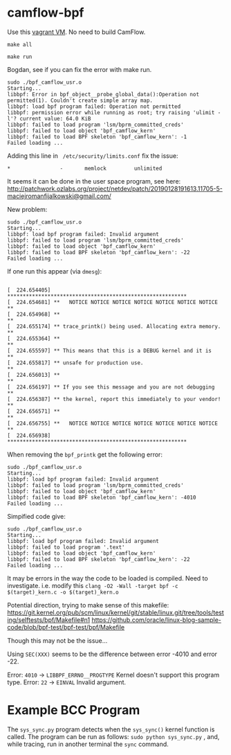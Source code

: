# camflow-bpf

Use this [vagrant VM](https://github.com/CamFlow/vagrant/tree/master/dev-fedora).
No need to build CamFlow.

`make all`

`make run`

Bogdan, see if you can fix the error with make run.

```
sudo ./bpf_camflow_usr.o
Starting...
libbpf: Error in bpf_object__probe_global_data():Operation not permitted(1). Couldn't create simple array map.
libbpf: load bpf program failed: Operation not permitted
libbpf: permission error while running as root; try raising 'ulimit -l'? current value: 64.0 KiB
libbpf: failed to load program 'lsm/bprm_committed_creds'
libbpf: failed to load object 'bpf_camflow_kern'
libbpf: failed to load BPF skeleton 'bpf_camflow_kern': -1
Failed loading ...
```

Adding this line in ` /etc/security/limits.conf` fix the issue:
```
*                -       memlock         unlimited
```

It seems it can be done in the user space program, see here: http://patchwork.ozlabs.org/project/netdev/patch/20190128191613.11705-5-maciejromanfijalkowski@gmail.com/

New problem:
```
sudo ./bpf_camflow_usr.o
Starting...
libbpf: load bpf program failed: Invalid argument
libbpf: failed to load program 'lsm/bprm_committed_creds'
libbpf: failed to load object 'bpf_camflow_kern'
libbpf: failed to load BPF skeleton 'bpf_camflow_kern': -22
Failed loading ...
```

If one run this appear (via `dmesg`):
```

[  224.654405] **********************************************************
[  224.654681] **   NOTICE NOTICE NOTICE NOTICE NOTICE NOTICE NOTICE   **
[  224.654968] **                                                      **
[  224.655174] ** trace_printk() being used. Allocating extra memory.  **
[  224.655364] **                                                      **
[  224.655597] ** This means that this is a DEBUG kernel and it is     **
[  224.655817] ** unsafe for production use.                           **
[  224.656013] **                                                      **
[  224.656197] ** If you see this message and you are not debugging    **
[  224.656387] ** the kernel, report this immediately to your vendor!  **
[  224.656571] **                                                      **
[  224.656755] **   NOTICE NOTICE NOTICE NOTICE NOTICE NOTICE NOTICE   **
[  224.656938] **********************************************************
```

When removing the `bpf_printk` get the following error:
```
sudo ./bpf_camflow_usr.o
Starting...
libbpf: load bpf program failed: Invalid argument
libbpf: failed to load program 'lsm/bprm_committed_creds'
libbpf: failed to load object 'bpf_camflow_kern'
libbpf: failed to load BPF skeleton 'bpf_camflow_kern': -4010
Failed loading ...
```

Simpified code give:
```
sudo ./bpf_camflow_usr.o
Starting...
libbpf: load bpf program failed: Invalid argument
libbpf: failed to load program '.text'
libbpf: failed to load object 'bpf_camflow_kern'
libbpf: failed to load BPF skeleton 'bpf_camflow_kern': -22
Failed loading ...
```

It may be errors in the way the code to be loaded is compiled. Need to investigate.
i.e. modify this `clang -O2 -Wall -target bpf -c $(target)_kern.c -o $(target)_kern.o`

Potential direction, trying to make sense of this makefile:
https://git.kernel.org/pub/scm/linux/kernel/git/stable/linux.git/tree/tools/testing/selftests/bpf/Makefile#n1
https://github.com/oracle/linux-blog-sample-code/blob/bpf-test/bpf-test/bpf/Makefile

Though this may not be the issue...

Using `SEC(XXX)` seems to be the difference between error -4010 and error -22.

Error: `4010` -> `LIBBPF_ERRNO__PROGTYPE` Kernel doesn't support this program type.
Error: `22` -> `EINVAL` Invalid argument.

# Example BCC Program

The `sys_sync.py` program detects when the `sys_sync()` kernel function is called.
The program can be run as follows:
`sudo python sys_sync.py`
, and, while tracing, run in another terminal the `sync` command.
